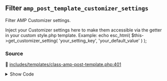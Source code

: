 ## Filter `amp_post_template_customizer_settings`


Filter AMP Customizer settings.

Inject your Customizer settings here to make them accessible via the getter in your custom style.php template.
 Example:
     echo esc_html( $this-&gt;get_customizer_setting( &#039;your_setting_key&#039;, &#039;your_default_value&#039; ) );

### Source

:link: [includes/templates/class-amp-post-template.php:401](../../includes/templates/class-amp-post-template.php#L401)

<details>
<summary>Show Code</summary>

```php
$this->add_data_by_key( 'customizer_settings', apply_filters( 'amp_post_template_customizer_settings', $settings, $this->post ) );
```

</details>
